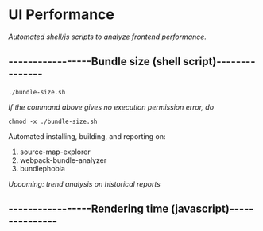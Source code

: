 # UI Performance
_Automated shell/js scripts to analyze frontend performance._

## -----------------Bundle size (shell script)---------------
```shell
./bundle-size.sh
```

_If the command above gives no execution permission error, do_
  ```shell
  chmod -x ./bundle-size.sh
  ```

Automated installing, building, and reporting on:
  1. source-map-explorer
  2. webpack-bundle-analyzer
  3. bundlephobia

_Upcoming: trend analysis on historical reports_


## -----------------Rendering time (javascript)---------------
